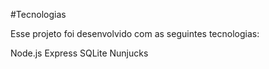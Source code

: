 #Tecnologias

Esse projeto foi desenvolvido com as seguintes tecnologias:

Node.js
Express
SQLite
Nunjucks
